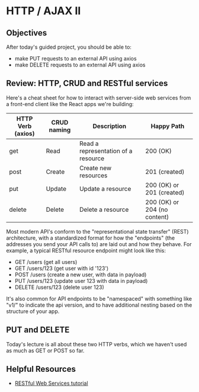 # HTTP / AJAX II

## Objectives
After today's guided project, you should be able to:
* make PUT requests to an external API using axios
* make DELETE requests to an external API using axios

## Review: HTTP, CRUD and RESTful services
Here's a cheat sheet for how to interact with server-side web services from a front-end client like the React apps we're building:

| HTTP Verb (axios) | CRUD naming      | Description                         | Happy Path                   |
|-------------------|------------------|-------------------------------------|------------------------------|
| get               | Read             | Read a representation of a resource | 200 (OK)                     |
| post              | Create           | Create new resources                | 201 (created)                |
| put               | Update           | Update a resource                   | 200 (OK) or 201 (created)    |
| delete            | Delete           | Delete a resource                   | 200 (OK) or 204 (no content) |

Most modern API's conform to the "representational state transfer" (REST) architecture, with a standardized format for how the "endpoints" (the addresses you send your API calls to) are laid out and how they behave. For example, a typical RESTful resource endpoint might look like this:

* GET /users        (get all users)
* GET /users/123    (get user with id '123')
* POST /users       (create a new user, with data in payload)
* PUT /users/123    (update user 123 with data in payload)
* DELETE /users/123 (delete user 123)

It's also common for API endpoints to be "namespaced" with something like "v1/" to indicate the api version, and to have additional nesting based on the structure of your app.

## PUT and DELETE
Today's lecture is all about these two HTTP verbs, which we haven't used as much as GET or POST so far. 

## Helpful Resources
* [RESTful Web Services tutorial](https://www.tutorialspoint.com/restful/restful_introduction.htm)
